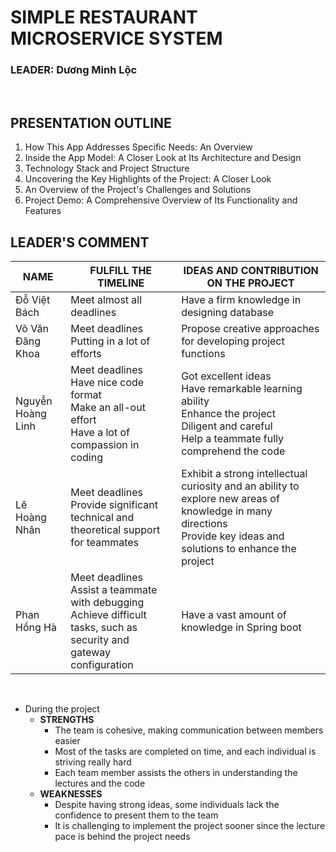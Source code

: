 # SIMPLE RESTAURANT MICROSERVICE SYSTEM

### **LEADER:** Dương Minh Lộc

<br>

## PRESENTATION OUTLINE

1. How This App Addresses Specific Needs: An Overview
2. Inside the App Model: A Closer Look at Its Architecture and Design
3. Technology Stack and Project Structure
4. Uncovering the Key Highlights of the Project: A Closer Look
5. An Overview of the Project's Challenges and Solutions
6. Project Demo: A Comprehensive Overview of Its Functionality and Features


## LEADER'S COMMENT

| NAME | FULFILL THE TIMELINE | IDEAS AND CONTRIBUTION ON THE PROJECT |
| -------- | -------- | -------- |
| Đỗ Việt Bách | Meet almost all deadlines | Have a firm knowledge in designing database |
| Võ Văn Đăng Khoa | Meet deadlines <br> Putting in a lot of efforts | Propose creative approaches for developing project functions |
| Nguyễn Hoàng Linh | Meet deadlines <br> Have nice code format <br> Make an all-out effort <br> Have a lot of compassion in coding | Got excellent ideas <br> Have remarkable learning ability <br> Enhance the project <br> Diligent and careful <br> Help a teammate fully comprehend the code |
| Lê Hoàng Nhân | Meet deadlines <br> Provide significant technical and theoretical support for teammates | Exhibit a strong intellectual curiosity and an ability to explore new areas of knowledge in many directions <br> Provide key ideas and solutions to enhance the project |
| Phan Hồng Hà | Meet deadlines <br> Assist a teammate with debugging <br> Achieve difficult tasks, such as security and gateway configuration | Have a vast amount of knowledge in Spring boot |

<br>

- During the project
  - **STRENGTHS**
    - The team is cohesive, making communication between members easier
    - Most of the tasks are completed on time, and each individual is striving really hard
    - Each team member assists the others in understanding the lectures and the code
  - **WEAKNESSES**
    - Despite having strong ideas, some individuals lack the confidence to present them to the team
    - It is challenging to implement the project sooner since the lecture pace is behind the project needs
